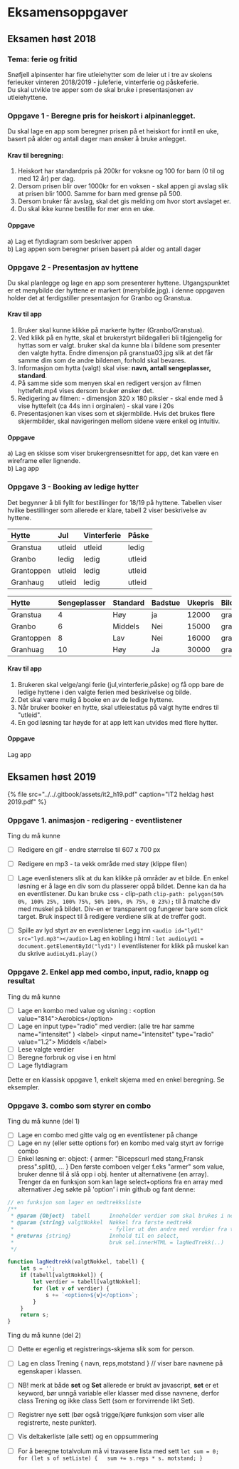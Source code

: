 # Eksamensoppgaver

## Eksamen høst 2018

### Tema: ferie og fritid

Snøfjell alpinsenter har fire utleiehytter som de leier ut i tre av skolens ferieuker vinteren 2018/2019 - juleferie, vinterferie og påskeferie.  
Du skal utvikle tre apper som de skal bruke i presentasjonen av utleiehyttene.

### Oppgave 1  - Beregne pris for heiskort i alpinanlegget.

Du skal lage en app som beregner prisen på et heiskort for inntil en uke, basert på alder og antall dager man ønsker å bruke anlegget.

#### Krav til beregning:

1. Heiskort har standardpris på 200kr for voksne og 100 for barn \(0 til og med 12 år\) per dag.
2. Dersom prisen blir over 1000kr for en voksen - skal appen gi avslag slik at prisen blir 1000. Samme for barn med grense på 500.
3. Dersom bruker får avslag, skal det gis melding om hvor stort avslaget er.
4. Du skal ikke kunne bestille for mer enn en uke.

#### Oppgave

a\) Lag et flytdiagram som beskriver appen  
b\) Lag appen som beregner prisen basert på alder og antall dager

### Oppgave 2 - Presentasjon av hyttene

Du skal planlegge og lage en app som presenterer hyttene. Utgangspunktet er et menybilde der hyttene er markert \(menybilde.jpg\). i denne oppgaven holder det at ferdigstiller presentasjon for Granbo og Granstua.

#### Krav til app

1. Bruker skal kunne klikke på markerte hytter \(Granbo/Granstua\).
2. Ved klikk på en hytte, skal et brukerstyrt bildegalleri bli tilgjengelig for hyttas som er valgt. bruker skal da kunne bla i bildene som presenter den valgte hytta. Endre dimensjon på granstua03.jpg slik at det får samme dim som de andre bildenen, forhold skal bevares.
3. Informasjon om hytta \(valgt\) skal vise: **navn, antall sengeplasser, standard**.
4. På samme side som menyen skal en redigert versjon av filmen hyttefelt.mp4 vises dersom bruker ønsker det.
5. Redigering av filmen: - dimensjon 320 x 180 piksler - skal ende med å vise hyttefelt \(ca 44s inn i orginalen\) - skal vare i 20s
6. Presentasjonen kan vises som et skjermbilde. Hvis det brukes flere skjermbilder, skal navigeringen mellom sidene være enkel og intuitiv.

#### Oppgave

a\) Lag en skisse som viser brukergrensesnittet for app, det kan være en wireframe eller lignende.  
b\) Lag app

### Oppgave 3 - Booking av ledige hytter

Det begynner å bli fyllt for bestillinger for 18/19 på hyttene. Tabellen viser hvilke bestillinger som allerede er klare, tabell 2 viser beskrivelse av hyttene.

| **Hytte** | **Jul** | **Vinterferie** | **Påske** |
| :--- | :--- | :--- | :--- |
| Granstua | utleid | utleid | ledig |
| Granbo | ledig | ledig | utleid |
| Grantoppen | utleid | ledig | utleid |
| Granhaug | utleid | ledig | utleid |

| Hytte | Sengeplasser | Standard | Badstue | Ukepris | Bilde |
| :--- | :--- | :--- | :--- | :--- | :--- |
| Granstua | 4 | Høy | ja | 12000 | granstua.jpg |
| Granbo | 6 | Middels | Nei | 15000 | granbo.jpg |
| Grantoppen | 8 | Lav | Nei | 16000 | grantoppen.jpg |
| Granhuag | 10 | Høy | Ja | 30000 | granhaug.jpg |

#### Krav til app

1. Brukeren skal velge/angi ferie \(jul,vinterferie,påske\) og få opp bare de ledige hyttene i den valgte ferien med beskrivelse og bilde.
2. Det skal være mulig å booke en av de ledige hyttene.
3. Når bruker booker en hytte, skal utleiestatus på valgt hytte endres til "utleid".
4. En god løsning tar høyde for at app lett kan utvides med flere hytter.

#### Oppgave

Lag app

## Eksamen høst 2019

{% file src="../../.gitbook/assets/it2\_h19.pdf" caption="IT2 heldag høst 2019.pdf" %}

### Oppgave 1.   animasjon - redigering - eventlistener

Ting du må kunne

* [ ] Redigere en gif - endre størrelse til 607 x 700 px
* [ ] Redigere en mp3 - ta vekk område med støy \(klippe filen\)
* [ ] Lage evenlisteners slik at du kan klikke på områder av et bilde. En enkel løsning er å lage en div som du plasserer oppå bildet. Denne kan da ha en eventlistener. Du kan bruke css - clip-path `clip-path: polygon(50% 0%, 100% 25%, 100% 75%, 50% 100%, 0% 75%, 0 23%);` til å matche div med muskel på bildet. Div-en er transparent og fungerer bare som click target. Bruk inspect til å redigere verdiene slik at de treffer godt.
* [ ] Spille av lyd styrt av en evenlistener Legg inn `<audio id="lyd1" src="lyd.mp3"></audio>` Lag en kobling i html :  `let audioLyd1 = document.getElementById("lyd1")` I eventlistener for klikk på muskel kan du skrive `audioLyd1.play()`



### Oppgave 2.  Enkel app med combo, input, radio, knapp og resultat

Ting du må kunne

* [ ] Lage en kombo med value og visning : &lt;option value="814"&gt;Aerobics&lt;/option&gt;
* [ ] Lage en input type="radio" med verdier:  \(alle tre har samme name="intensitet" \) &lt;label&gt; &lt;input name="intensitet" type="radio" value="1.2"&gt; Middels &lt;/label&gt;
* [ ] Lese valgte verdier
* [ ] Beregne forbruk og vise i en html
* [ ] Lage flytdiagram

Dette er en klassisk oppgave 1, enkelt skjema med en enkel beregning. Se eksempler.

### Oppgave 3.  combo som styrer en combo

Ting du må kunne \(del 1\)

* [ ] Lage en combo med gitte valg og en eventlistener på change
* [ ] Lage en ny \(eller sette options for\) en kombo med valg styrt av forrige combo
* [ ] Enkel løsning er: object: { armer: "Bicepscurl med stang,Fransk press".split\(\),  ... } Den første comboen velger f.eks "armer" som value, bruker denne til å slå opp i obj. henter ut alternativene \(en  array\). Trenger da en funksjon som kan lage select+options fra en array med alternativer Jeg søkte på 'option' i min github og fant denne:

```javascript
// en funksjon som lager en nedtrekksliste
/**
 * @param {Object}  tabell      Inneholder verdier som skal brukes i nedtrekk
 * @param {string} valgtNokkel  Nøkkel fra første nedtrekk 
 *                              - fyller ut den andre med verdier fra tabell
 * @returns {string}            Innhold til en select, 
 *                              bruk sel.innerHTML = lagNedTrekk(..)
 */

function lagNedtrekk(valgtNokkel, tabell) {
    let s = '';
    if (tabell[valgtNokkel]) {
        let verdier = tabell[valgtNokkel];
        for (let v of verdier) {
            s += `<option>${v}</option>`;
        }
    }
    return s;
}
```

Ting du må kunne \(del 2\)

* [ ] Dette er egenlig et registrerings-skjema slik som for person.
* [ ] Lag en class Trening {  navn, reps,motstand }  // viser bare navnene på egenskaper i klassen.
* [ ] NB! merk at både **set** og **Set** allerede er brukt av javascript, **set** er et keyword, bør unngå variable eller klasser med disse navnene, derfor class Trening og ikke class Sett \(som er forvirrende likt Set\).
* [ ] Registrer nye sett \(bør også trigge/kjøre funksjon som viser alle registrerte, neste punkter\).
* [ ] Vis deltakerliste \(alle sett\) og en oppsummering
* [ ] For å beregne totalvolum må vi travasere lista med sett `let sum = 0; for (let s of setListe) {   sum += s.reps * s. motstand; }`



